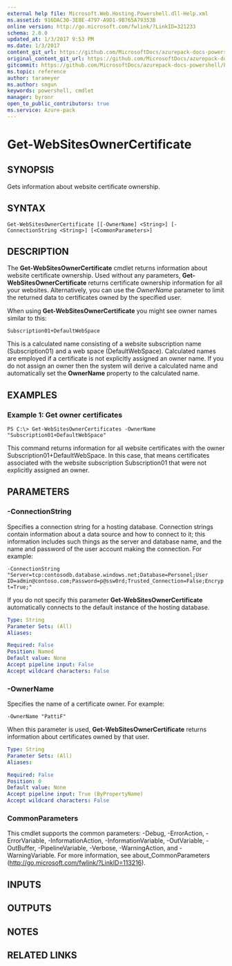 ```yaml
---
external help file: Microsoft.Web.Hosting.Powershell.dll-Help.xml
ms.assetid: 916DAC30-3E8E-4797-A9D1-9B765A79353B
online version: http://go.microsoft.com/fwlink/?LinkID=321233
schema: 2.0.0
updated_at: 1/3/2017 9:53 PM
ms.date: 1/3/2017
content_git_url: https://github.com/MicrosoftDocs/azurepack-docs-powershell/blob/live/AzurePack-cmdlets/Websites/v1.0/Get-WebSitesOwnerCertificate.md
original_content_git_url: https://github.com/MicrosoftDocs/azurepack-docs-powershell/blob/live/AzurePack-cmdlets/Websites/v1.0/Get-WebSitesOwnerCertificate.md
gitcommit: https://github.com/MicrosoftDocs/azurepack-docs-powershell/blob/9b04ebf7a96dfac95b0cdb4f6ad2c39512dc39eb/AzurePack-cmdlets/Websites/v1.0/Get-WebSitesOwnerCertificate.md
ms.topic: reference
author: tarameyer
ms.author: sngun
keywords: powershell, cmdlet
manager: byronr
open_to_public_contributors: true
ms.service: Azure-pack
---
```


# Get-WebSitesOwnerCertificate

## SYNOPSIS
Gets information about website certificate ownership.

## SYNTAX

```
Get-WebSitesOwnerCertificate [[-OwnerName] <String>] [-ConnectionString <String>] [<CommonParameters>]
```

## DESCRIPTION
The **Get-WebSitesOwnerCertificate** cmdlet returns information about website certificate ownership.
Used without any parameters, **Get-WebSitesOwnerCertificate** returns certificate ownership information for all your websites.
Alternatively, you can use the *OwnerName* parameter to limit the returned data to certificates owned by the specified user.

When using **Get-WebSitesOwnerCertificate** you might see owner names similar to this:

`Subscription01+DefaultWebSpace`

This is a calculated name consisting of a website subscription name (Subscription01) and a web space (DefaultWebSpace).
Calculated names are employed if a certificate is not explicitly assigned an owner name.
If you do not assign an owner then the system will derive a calculated name and automatically set the **OwnerName** property to the calculated name.

## EXAMPLES

### Example 1: Get owner certificates
```
PS C:\> Get-WebSitesOwnerCertificates -OwnerName "Subscription01+DefaultWebSpace"
```

This command returns information for all website certificates with the owner Subscription01+DefaultWebSpace.
In this case, that means certificates associated with the website subscription Subscription01 that were not explicitly assigned an owner.

## PARAMETERS

### -ConnectionString
Specifies a connection string for a hosting database.
Connection strings contain information about a data source and how to connect to it; this information includes such things as the server and database name, and the name and password of the user account making the connection.
For example:

`-ConnectionString "Server=tcp:contosodb.database.windows.net;Database=Personel;User ID=admin@contoso.com;Password=p@ssw0rd;Trusted_Connection=False;Encrypt=True;"`

If you do not specify this parameter **Get-WebSitesOwnerCertificate** automatically connects to the default instance of the hosting database.

```yaml
Type: String
Parameter Sets: (All)
Aliases: 

Required: False
Position: Named
Default value: None
Accept pipeline input: False
Accept wildcard characters: False
```

### -OwnerName
Specifies the name of a certificate owner.
For example:

`-OwnerName "PattiF"`

When this parameter is used, **Get-WebSitesOwnerCertificate** returns information about certificates owned by that user.

```yaml
Type: String
Parameter Sets: (All)
Aliases: 

Required: False
Position: 0
Default value: None
Accept pipeline input: True (ByPropertyName)
Accept wildcard characters: False
```

### CommonParameters
This cmdlet supports the common parameters: -Debug, -ErrorAction, -ErrorVariable, -InformationAction, -InformationVariable, -OutVariable, -OutBuffer, -PipelineVariable, -Verbose, -WarningAction, and -WarningVariable. For more information, see about_CommonParameters (http://go.microsoft.com/fwlink/?LinkID=113216).

## INPUTS

## OUTPUTS

## NOTES

## RELATED LINKS

